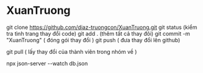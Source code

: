 # XuanTruong
git clone https://github.com/diaz-truongcon/XuanTruong.git
git status (kiểm tra tình trang thay đổi code)
git add . (thêm tất cả thay đôi)
git commit -m "XuanTruong" ( đóng gói thay đổi )
git push ( đưa thay đổi lên github)

git pull ( lấy thay đổi của thành viên trong nhóm về )

npx json-server --watch db.json